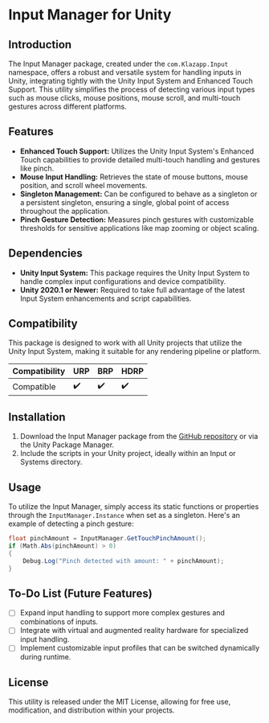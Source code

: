 # Input Manager for Unity

## Introduction

The Input Manager package, created under the `com.Klazapp.Input` namespace, offers a robust and versatile system for handling inputs in Unity, integrating tightly with the Unity Input System and Enhanced Touch Support. This utility simplifies the process of detecting various input types such as mouse clicks, mouse positions, mouse scroll, and multi-touch gestures across different platforms.

## Features

- **Enhanced Touch Support:** Utilizes the Unity Input System's Enhanced Touch capabilities to provide detailed multi-touch handling and gestures like pinch.
- **Mouse Input Handling:** Retrieves the state of mouse buttons, mouse position, and scroll wheel movements.
- **Singleton Management:** Can be configured to behave as a singleton or a persistent singleton, ensuring a single, global point of access throughout the application.
- **Pinch Gesture Detection:** Measures pinch gestures with customizable thresholds for sensitive applications like map zooming or object scaling.

## Dependencies

- **Unity Input System:** This package requires the Unity Input System to handle complex input configurations and device compatibility.
- **Unity 2020.1 or Newer:** Required to take full advantage of the latest Input System enhancements and script capabilities.

## Compatibility

This package is designed to work with all Unity projects that utilize the Unity Input System, making it suitable for any rendering pipeline or platform.

| Compatibility | URP | BRP | HDRP |
|---------------|-----|-----|------|
| Compatible    | ✔️   | ✔️   | ✔️    |

## Installation

1. Download the Input Manager package from the [GitHub repository](https://github.com/klazapp/Unity-Input-Manager-Public.git) or via the Unity Package Manager.
2. Include the scripts in your Unity project, ideally within an Input or Systems directory.

## Usage

To utilize the Input Manager, simply access its static functions or properties through the `InputManager.Instance` when set as a singleton. Here's an example of detecting a pinch gesture:

```csharp
float pinchAmount = InputManager.GetTouchPinchAmount();
if (Math.Abs(pinchAmount) > 0)
{
    Debug.Log("Pinch detected with amount: " + pinchAmount);
}
```

## To-Do List (Future Features)

- [ ] Expand input handling to support more complex gestures and combinations of inputs.
- [ ] Integrate with virtual and augmented reality hardware for specialized input handling.
- [ ] Implement customizable input profiles that can be switched dynamically during runtime.

## License

This utility is released under the MIT License, allowing for free use, modification, and distribution within your projects.
